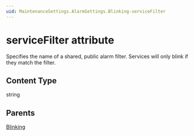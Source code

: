 ```yaml
---
uid: MaintenanceSettings.AlarmSettings.Blinking-serviceFilter
---
```


# serviceFilter attribute

Specifies the name of a shared, public alarm filter. Services will only blink if they match the filter.

## Content Type

string

## Parents

[Blinking](xref:MaintenanceSettings.AlarmSettings.Blinking)
